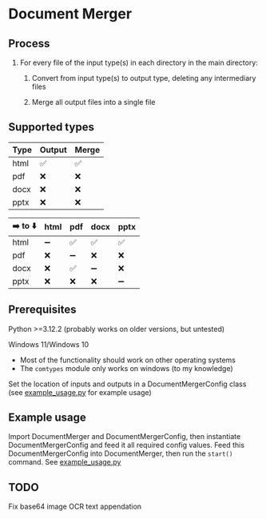 # Document Merger
## Process
1. For every file of the input type(s) in each directory in the main directory:

    1. Convert from input type(s) to output type, deleting any intermediary files

    2. Merge all output files into a single file

## Supported types
| Type | Output | Merge |
|------|--------|-------|
| html |   ✅   |  ✅  |
| pdf  |   ❌   |  ❌  |
| docx |   ❌   |  ❌  |
| pptx |   ❌   |  ❌  |

| ➡️ to ⬇️ | html | pdf | docx | pptx |
|-----------|------|-----|------|------|
| html      | ➖  | ✅  |  ✅  | ✅  |
| pdf       | ❌  | ➖  |  ❌  | ❌  |
| docx      | ❌  | ✅  |  ➖  | ❌  |
| pptx      | ❌  | ❌  |  ❌  | ➖  |


## Prerequisites
Python >=3.12.2 (probably works on older versions, but untested)

Windows 11/Windows 10
- Most of the functionality should work on other operating systems
- The `comtypes` module only works on windows (to my knowledge)

Set the location of inputs and outputs in a DocumentMergerConfig class (see [example_usage.py](example_usage.py) for example usage)

## Example usage
Import DocumentMerger and DocumentMergerConfig, then instantiate DocumentMergerConfig and feed it all required config values. Feed this DocumentMergerConfig into DocumentMerger, then run the `start()` command.
See [example_usage.py](example_usage.py)

## TODO
Fix base64 image OCR text appendation